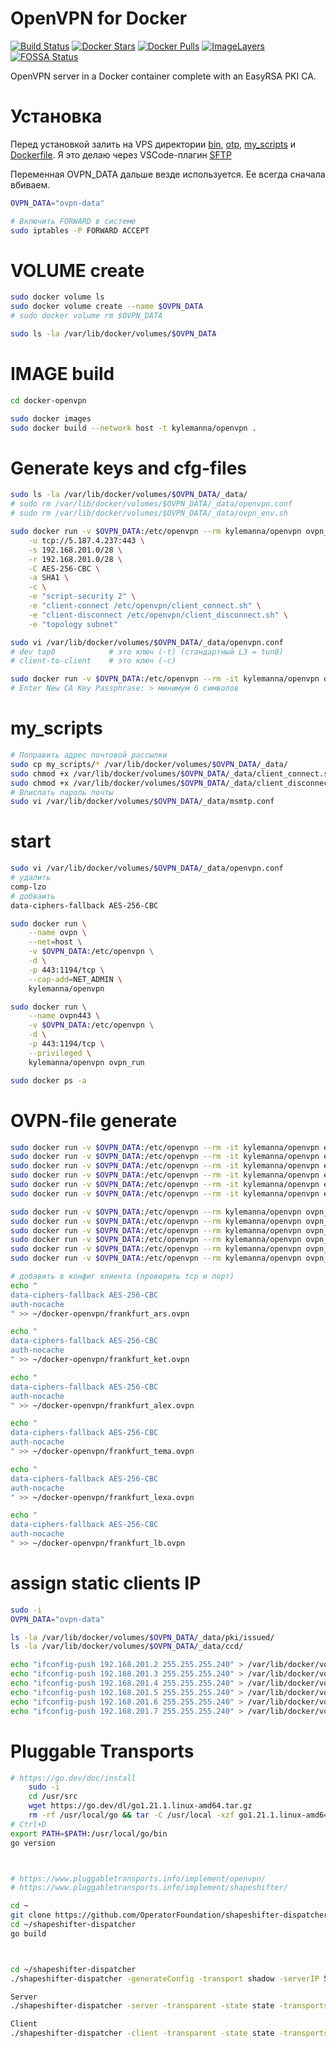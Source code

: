 # OpenVPN for Docker

[![Build Status](https://travis-ci.org/kylemanna/docker-openvpn.svg)](https://travis-ci.org/kylemanna/docker-openvpn)
[![Docker Stars](https://img.shields.io/docker/stars/kylemanna/openvpn.svg)](https://hub.docker.com/r/kylemanna/openvpn/)
[![Docker Pulls](https://img.shields.io/docker/pulls/kylemanna/openvpn.svg)](https://hub.docker.com/r/kylemanna/openvpn/)
[![ImageLayers](https://images.microbadger.com/badges/image/kylemanna/openvpn.svg)](https://microbadger.com/#/images/kylemanna/openvpn)
[![FOSSA Status](https://app.fossa.io/api/projects/git%2Bgithub.com%2Fkylemanna%2Fdocker-openvpn.svg?type=shield)](https://app.fossa.io/projects/git%2Bgithub.com%2Fkylemanna%2Fdocker-openvpn?ref=badge_shield)


OpenVPN server in a Docker container complete with an EasyRSA PKI CA.



# Установка
Перед установкой залить на VPS директории [bin](bin), [otp](otp), [my_scripts](my_scripts) и [Dockerfile](Dockerfile). Я это делаю через VSCode-плагин [SFTP](https://marketplace.visualstudio.com/items?itemName=Natizyskunk.sftp)

Переменная OVPN_DATA дальше везде используется. Ее всегда сначала вбиваем.
```bash
OVPN_DATA="ovpn-data"

# Включить FORWARD в системе
sudo iptables -P FORWARD ACCEPT
```



# VOLUME create
```bash
sudo docker volume ls
sudo docker volume create --name $OVPN_DATA
# sudo docker volume rm $OVPN_DATA

sudo ls -la /var/lib/docker/volumes/$OVPN_DATA
```



# IMAGE build
```bash
cd docker-openvpn

sudo docker images
sudo docker build --network host -t kylemanna/openvpn .
```



# Generate keys and cfg-files
```bash
sudo ls -la /var/lib/docker/volumes/$OVPN_DATA/_data/
# sudo rm /var/lib/docker/volumes/$OVPN_DATA/_data/openvpn.conf
# sudo rm /var/lib/docker/volumes/$OVPN_DATA/_data/ovpn_env.sh

sudo docker run -v $OVPN_DATA:/etc/openvpn --rm kylemanna/openvpn ovpn_genconfig \
    -u tcp://5.187.4.237:443 \
    -s 192.168.201.0/28 \
    -r 192.168.201.0/28 \
    -C AES-256-CBC \
    -a SHA1 \
    -c \
    -e "script-security 2" \
    -e "client-connect /etc/openvpn/client_connect.sh" \
    -e "client-disconnect /etc/openvpn/client_disconnect.sh" \
    -e "topology subnet"

sudo vi /var/lib/docker/volumes/$OVPN_DATA/_data/openvpn.conf
# dev tap0            # это ключ (-t) (стандартный L3 = tun0)
# client-to-client    # это ключ (-c)

sudo docker run -v $OVPN_DATA:/etc/openvpn --rm -it kylemanna/openvpn ovpn_initpki
# Enter New CA Key Passphrase: > минимум 6 символов
```



# my_scripts
```bash
# Поправить адрес почтовой рассылки
sudo cp my_scripts/* /var/lib/docker/volumes/$OVPN_DATA/_data/
sudo chmod +x /var/lib/docker/volumes/$OVPN_DATA/_data/client_connect.sh
sudo chmod +x /var/lib/docker/volumes/$OVPN_DATA/_data/client_disconnect.sh
# Вписпать пароль почты
sudo vi /var/lib/docker/volumes/$OVPN_DATA/_data/msmtp.conf
```



# start
```bash
sudo vi /var/lib/docker/volumes/$OVPN_DATA/_data/openvpn.conf
# удалить
comp-lzo
# добваить
data-ciphers-fallback AES-256-CBC

sudo docker run \
    --name ovpn \
    --net=host \
    -v $OVPN_DATA:/etc/openvpn \
    -d \
    -p 443:1194/tcp \
    --cap-add=NET_ADMIN \
    kylemanna/openvpn

sudo docker run \
    --name ovpn443 \
    -v $OVPN_DATA:/etc/openvpn \
    -d \
    -p 443:1194/tcp \
    --privileged \
    kylemanna/openvpn ovpn_run

sudo docker ps -a
```



# OVPN-file generate
```bash
sudo docker run -v $OVPN_DATA:/etc/openvpn --rm -it kylemanna/openvpn easyrsa build-client-full frankfurt_ars nopass
sudo docker run -v $OVPN_DATA:/etc/openvpn --rm -it kylemanna/openvpn easyrsa build-client-full frankfurt_ket nopass
sudo docker run -v $OVPN_DATA:/etc/openvpn --rm -it kylemanna/openvpn easyrsa build-client-full frankfurt_alex nopass
sudo docker run -v $OVPN_DATA:/etc/openvpn --rm -it kylemanna/openvpn easyrsa build-client-full frankfurt_tema nopass
sudo docker run -v $OVPN_DATA:/etc/openvpn --rm -it kylemanna/openvpn easyrsa build-client-full frankfurt_lexa nopass
sudo docker run -v $OVPN_DATA:/etc/openvpn --rm -it kylemanna/openvpn easyrsa build-client-full frankfurt_lb nopass

sudo docker run -v $OVPN_DATA:/etc/openvpn --rm kylemanna/openvpn ovpn_getclient frankfurt_ars > ~/docker-openvpn/frankfurt_ars.ovpn
sudo docker run -v $OVPN_DATA:/etc/openvpn --rm kylemanna/openvpn ovpn_getclient frankfurt_ket > ~/docker-openvpn/frankfurt_ket.ovpn
sudo docker run -v $OVPN_DATA:/etc/openvpn --rm kylemanna/openvpn ovpn_getclient frankfurt_alex > ~/docker-openvpn/frankfurt_alex.ovpn
sudo docker run -v $OVPN_DATA:/etc/openvpn --rm kylemanna/openvpn ovpn_getclient frankfurt_tema > ~/docker-openvpn/frankfurt_tema.ovpn
sudo docker run -v $OVPN_DATA:/etc/openvpn --rm kylemanna/openvpn ovpn_getclient frankfurt_lexa > ~/docker-openvpn/frankfurt_lexa.ovpn
sudo docker run -v $OVPN_DATA:/etc/openvpn --rm kylemanna/openvpn ovpn_getclient frankfurt_lb > ~/docker-openvpn/frankfurt_lb.ovpn

# добавить в конфиг клиента (проверить tcp и порт)
echo "
data-ciphers-fallback AES-256-CBC
auth-nocache
" >> ~/docker-openvpn/frankfurt_ars.ovpn

echo "
data-ciphers-fallback AES-256-CBC
auth-nocache
" >> ~/docker-openvpn/frankfurt_ket.ovpn

echo "
data-ciphers-fallback AES-256-CBC
auth-nocache
" >> ~/docker-openvpn/frankfurt_alex.ovpn

echo "
data-ciphers-fallback AES-256-CBC
auth-nocache
" >> ~/docker-openvpn/frankfurt_tema.ovpn

echo "
data-ciphers-fallback AES-256-CBC
auth-nocache
" >> ~/docker-openvpn/frankfurt_lexa.ovpn

echo "
data-ciphers-fallback AES-256-CBC
auth-nocache
" >> ~/docker-openvpn/frankfurt_lb.ovpn

```



# assign static clients IP
```bash
sudo -i
OVPN_DATA="ovpn-data"

ls -la /var/lib/docker/volumes/$OVPN_DATA/_data/pki/issued/
ls -la /var/lib/docker/volumes/$OVPN_DATA/_data/ccd/

echo "ifconfig-push 192.168.201.2 255.255.255.240" > /var/lib/docker/volumes/$OVPN_DATA/_data/ccd/frankfurt_ars
echo "ifconfig-push 192.168.201.3 255.255.255.240" > /var/lib/docker/volumes/$OVPN_DATA/_data/ccd/frankfurt_ket
echo "ifconfig-push 192.168.201.4 255.255.255.240" > /var/lib/docker/volumes/$OVPN_DATA/_data/ccd/frankfurt_alex
echo "ifconfig-push 192.168.201.5 255.255.255.240" > /var/lib/docker/volumes/$OVPN_DATA/_data/ccd/frankfurt_tema
echo "ifconfig-push 192.168.201.6 255.255.255.240" > /var/lib/docker/volumes/$OVPN_DATA/_data/ccd/frankfurt_lexa
echo "ifconfig-push 192.168.201.7 255.255.255.240" > /var/lib/docker/volumes/$OVPN_DATA/_data/ccd/frankfurt_lb
```



# Pluggable Transports
```bash
# https://go.dev/doc/install
	sudo -i
	cd /usr/src
	wget https://go.dev/dl/go1.21.1.linux-amd64.tar.gz
	rm -rf /usr/local/go && tar -C /usr/local -xzf go1.21.1.linux-amd64.tar.gz
# Ctrl+D
export PATH=$PATH:/usr/local/go/bin
go version



# https://www.pluggabletransports.info/implement/openvpn/
# https://www.pluggabletransports.info/implement/shapeshifter/

cd ~
git clone https://github.com/OperatorFoundation/shapeshifter-dispatcher
cd ~/shapeshifter-dispatcher
go build



cd ~/shapeshifter-dispatcher
./shapeshifter-dispatcher -generateConfig -transport shadow -serverIP 5.187.4.237:8443

Server
./shapeshifter-dispatcher -server -transparent -state state -transports shadow -target 5.187.4.237:1194 -bindaddr shadow-5.187.4.237:8443 -optionsFile ShadowServerConfig.json -logLevel DEBUG -enableLogging

Client
./shapeshifter-dispatcher -client -transparent -state state -transports shadow -proxylistenaddr 127.0.0.1:1194 -optionsFile ShadowClientConfig.json -logLevel DEBUG -enableLogging

```
